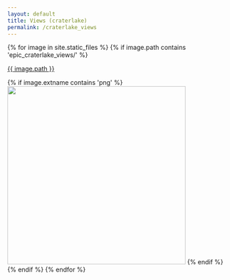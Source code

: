 ```yaml
---
layout: default
title: Views (craterlake)
permalink: /craterlake_views
---
```

{% for image in site.static_files %}
  {% if image.path contains 'epic_craterlake_views/' %}
<p><a href="{{ site.baseurl }}/{{ image.path }}">{{ image.path }}</a></p>
    {% if image.extname contains 'png' %}
<img src="{{ site.baseurl }}/{{ image.path }}" width="400px"/>
    {% endif %}
  {% endif %}
{% endfor %}
